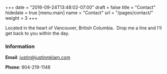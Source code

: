 +++
date = "2016-09-24T13:48:02-07:00"
draft = false
title = "Contact"
hidedate = true
[menu.main]
    name = "Contact"
    url = "/pages/contact/"
	weight = 3
+++

Located in the heart of Vancouver, British Columbia.  Drop me a line and I'll get back to you within the day.

### Information
__Email__: justin@justinmklam.com

__Phone__: 604-219-1148